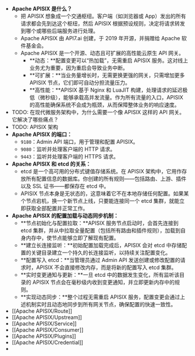 - **Apache APISIX 是什么？**
	- 把 APISIX 想象成一个交通枢纽。客户端（如浏览器或 App）发出的所有请求都会先到达这个枢纽，然后 APISIX 根据预设规则，决定将请求转发到哪个或哪些后端服务进行处理。
	- Apache APISIX 由 API7.ai 创建，于 2019 年开源，并捐赠给 Apache 软件基金会。
	- Apache APISIX 是一个开源、动态且可扩展的高性能云原生 API 网关。
		- **动态：**配置变更可以“热加载”，无需重启 APISIX 服务。这对线上业务尤为重要，因为重启会导致业务中断。
		- **可扩展：**当业务量增长时，无需更换更强的网关，只需增加更多 APISIX 节点，它们即可自动分担流量压力。
		- **高性能：**APISIX 基于 Nginx 和 LuaJIT 构建，处理请求的延迟极低（微秒级），能够承载高并发流量。作为所有流量的入口，APISIX 的高性能确保系统不会成为瓶颈，从而保障整体业务的响应速度。
- TODO: 在现代微服务架构中，为什么需要一个像 APISIX 这样的 API 网关。它解决了哪些痛点？
- TODO: APISIX 架构
- **Apache APISIX 的端口：**
	- `9180`：Admin API 端口，用于管理和配置 APISIX。
	- `9080`：监听并处理客户端的 HTTP 请求。
	- `9443`：监听并处理客户端的 HTTPS 请求。
- **Apache APISIX 和 etcd 的关系：**
	- etcd 是一个高可用的分布式键值存储系统。在 APISIX 架构中，它用作存放所有配置信息的数据库。你创建的所有规则——包括路由、上游、插件以及 SSL 证书——都保存在 etcd 中。
	- APISIX 节点本身是无状态的，这意味着它不在本地存储任何配置。如果某个节点宕机，换一个新节点上线，只要能连接同一个 etcd 集群，就能立即获取全部配置并正常工作。
- **Apache APISIX 的配置加载与动态同步机制：**
	- **节点初始化与配置拉取：**APISIX 服务节点启动时，会首先连接到 etcd 集群，并从中拉取全量配置（包括所有路由和插件规则），加载到自身内存中，使节点能够立即了解现有配置。
	- **建立长连接监听：**初始配置加载完成后，APISIX 会对 etcd 中存储配置的关键目录建立一个持久的长连接监听，以持续关注配置变化。
	- **配置写入 etcd：**当管理员通过 Admin API 发送创建或修改配置的请求时，APISIX 不会直接修改内存，而是将新的配置写入 etcd 集群。
	- **实时变更通知与更新：**一旦 etcd 中的数据发生变化，所有监听该目录的 APISIX 节点会在毫秒级内收到变更通知，并立即更新内存中的规则。
	- **实现动态同步：**整个过程无需重启 APISIX 服务，配置变更会通过上述机制实时且动态地同步到所有网关节点，确保配置的快速一致性。
- [[Apache APISIX/Route]]
- [[Apache APISIX/Upstream]]
- [[Apache APISIX/Service]]
- [[Apache APISIX/Consumer]]
- [[Apache APISIX/Plugins]]
- [[Apache APISIX/Credential]]
-